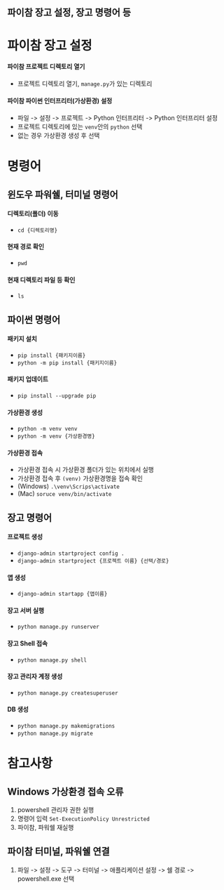 파이참 장고 설정, 장고 명령어 등
---
# 파이참 장고 설정
#### 파이참 프로젝트 디렉토리 열기
* 프로젝트 디렉토리 열기, ```manage.py```가 있는 디렉토리

#### 파이참 파이썬 인터프리터(가상환경) 설정
* 파일 -> 설정 -> 프로젝트 -> Python 인터프리터 -> Python 인터프리터 설정
* 프로젝트 디렉토리에 있는 ```venv```안의 ```python``` 선택
* 없는 경우 가상환경 생성 후 선택

# 명령어
## 윈도우 파워쉘, 터미널 명령어
#### 디렉토리(폴더) 이동
* ```cd {디렉토리명}```

#### 현재 경로 확인
* ```pwd```

#### 현재 디렉토리 파일 등 확인
* ```ls```

## 파이썬 명령어
#### 패키지 설치
* ```pip install {패키지이름}```
* ```python -m pip install {패키지이름}```

#### 패키지 업데이트
* ```pip install --upgrade pip```

#### 가상환경 생성 
* ```python -m venv venv```
* ```python -m venv {가상환경명}```

#### 가상환경 접속  
* 가상환경 접속 시 가상환경 폴더가 있는 위치에서 실행
* 가상환경 접속 후 ```(venv)``` 가상환경명을 접속 확인
* (Windows) ```.\venv\Scrips\activate```
* (Mac) ```soruce venv/bin/activate```

## 장고 명령어
#### 프로젝트 생성  
* ```django-admin startproject config .```
* ```django-admin startproject {프로젝트 이름} {선택/경로}```

#### 앱 생성
* ```django-admin startapp {앱이름}```

#### 장고 서버 실행
* ```python manage.py runserver```

#### 장고 Shell 접속
* ```python manage.py shell```

#### 장고 관리자 계정 생성
* ```python manage.py createsuperuser```

#### DB 생성
* ```python manage.py makemigrations```
* ```python manage.py migrate```

# 참고사항
## Windows 가상환경 접속 오류
1. powershell 관리자 권한 실행
2. 명령어 입력 ```Set-ExecutionPolicy Unrestricted```
3. 파이참, 파워쉘 재실행

## 파이참 터미널, 파워쉘 연결
1. 파일 -> 설정 -> 도구 -> 터미널 -> 애플리케이션 설정 -> 쉘 경로 -> powershell.exe 선택
